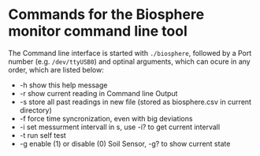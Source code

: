 # Commands for the Biosphere monitor command line tool

The Command line interface is started with `./biosphere`,
followed by a Port number (e.g. `/dev/ttyUSB0`) and optinal arguments,
which can ocure in any order, which are listed below:
* -h show this help message
* -r show current reading in Command line Output
* -s store all past readings in new file (stored as biosphere.csv in current directory)
* -f force time syncronization, even with big deviations
* -i set messurment intervall in s, use -i? to get current intervall
* -t run self test
* -g enable (1) or disable (0) Soil Sensor, -g? to show current state